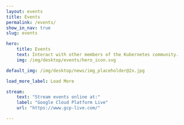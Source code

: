 ```yaml
---
layout: events
title: Events
permalink: /events/
show_in_nav: true
slug: events

hero:
    title: Events
    text: Interact with other members of the Kubernetes community.
    img: /img/desktop/events/hero_icon.svg

default_img: /img/desktop/news/img_placeholder@2x.jpg

load_more_label: Load More

stream:
    text: "Stream events online at:"
    label: "Google Cloud Platform Live"
    url: "https://www.gcp-live.com/"

--- 
```

